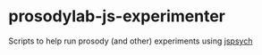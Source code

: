# prosodylab-js-experimenter

Scripts to help run prosody (and other) experiments using [jspsych](https://www.jspsych.org/)
